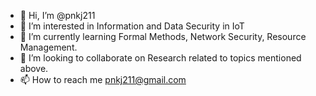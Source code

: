 - 👋 Hi, I’m @pnkj211
- 👀 I’m interested in Information and Data Security in IoT
- 🌱 I’m currently learning Formal Methods, Network Security, Resource Management.
- 💞️ I’m looking to collaborate on Research related to topics mentioned above.
- 📫 How to reach me pnkj211@gmail.com

<!---
pnkj211/pnkj211 is a ✨ special ✨ repository because its `README.md` (this file) appears on your GitHub profile.
You can click the Preview link to take a look at your changes.
--->
